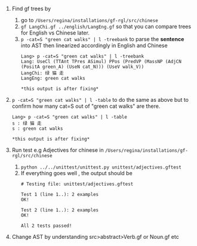 1. Find gf trees by
   1. go to `/Users/regina/installations/gf-rgl/src/chinese`
   2. `gf LangChi.gf ../english/LangEng.gf` so that you can compare trees for English vs Chinese later.
   3. `p -cat=S "green cat walks" | l -treebank` to parse the **sentence** into AST then linearized accordingly in English and Chinese
       ```
       Lang> p -cat=S "green cat walks" | l -treebank
       Lang: UseCl (TTAnt TPres ASimul) PPos (PredVP (MassNP (AdjCN (PositA green_A) (UseN cat_N))) (UseV walk_V))
       LangChi: 绿 猫 走
       LangEng: green cat walks

       *this output is after fixing*
       ```

2. `p -cat=S "green cat walks" | l -table` to do the same as above but to confirm how many cat=S out of "green cat walks" are there.
    ```
    Lang> p -cat=S "green cat walks" | l -table
    s : 绿 猫 走
    s : green cat walks

    *this output is after fixing*
    ```

3. Run test e.g Adjectives for chinese in `/Users/regina/installations/gf-rgl/src/chinese`
   1. `python ../../unittest/unittest.py unittest/adjectives.gftest`
   2. If everything goes well , the output should be
       ```
       # Testing file: unittest/adjectives.gftest

       Test 1 (line 1..): 2 examples
       OK!

       Test 2 (line 1..): 2 examples
       OK!

       All 2 tests passed!
       ```

4. Change AST by understanding src>abstract>Verb.gf or Noun.gf etc